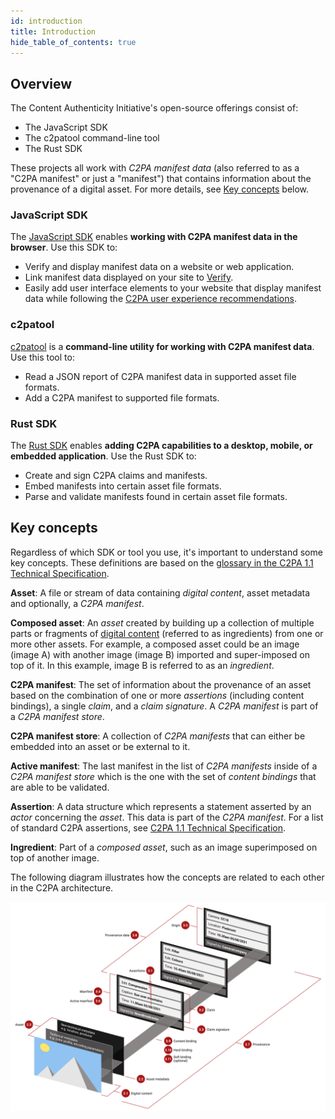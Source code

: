 ```yaml
---
id: introduction
title: Introduction
hide_table_of_contents: true
---
```


## Overview

The Content Authenticity Initiative's open-source offerings consist of:

- The JavaScript SDK
- The c2patool command-line tool
- The Rust SDK

These projects all work with _C2PA manifest data_ (also referred to as a "C2PA manifest" or just a "manifest") that contains information about the provenance of a digital asset. For more details, see [Key concepts](#key-concepts) below.

### JavaScript SDK

The [JavaScript SDK](js-sdk/getting-started/overview) enables **working with C2PA manifest data in the browser**. Use this SDK to:

- Verify and display manifest data on a website or web application.
- Link manifest data displayed on your site to [Verify](https://verify.contentauthenticity.org/).
- Easily add user interface elements to your website that display manifest data while following the [C2PA user experience recommendations](https://c2pa.org/specifications/specifications/1.0/ux/UX_Recommendations.html).

### c2patool

[c2patool](c2patool) is a **command-line utility for working with C2PA manifest data**. Use this tool to:

- Read a JSON report of C2PA manifest data in supported asset file formats.
- Add a C2PA manifest to supported file formats.

### Rust SDK

The [Rust SDK](rust-sdk) enables **adding C2PA capabilities to a desktop, mobile, or embedded application**. Use the Rust SDK to:

- Create and sign C2PA claims and manifests.
- Embed manifests into certain asset file formats.
- Parse and validate manifests found in certain asset file formats.

## Key concepts

Regardless of which SDK or tool you use, it's important to understand some key concepts. These definitions are based on the [glossary in the C2PA 1.1 Technical Specification](https://c2pa.org/specifications/specifications/1.1/specs/C2PA_Specification.html#_glossary).

**Asset**: A file or stream of data containing _digital content_, asset metadata and optionally, a _C2PA manifest_.

**Composed asset**: An _asset_ created by building up a collection of multiple parts or fragments of [digital content](https://c2pa.org/specifications/specifications/1.1/specs/C2PA_Specification.html#_digital_content) (referred to as ingredients) from one or more other assets. For example, a composed asset could be an image (image A) with another image (image B) imported and super-imposed on top of it. In this example, image B is referred to as an _ingredient_.

**C2PA manifest**: The set of information about the provenance of an asset based on the combination of one or more _assertions_ (including content bindings), a single _claim_, and a _claim signature_. A _C2PA manifest_ is part of a _C2PA manifest store_.

**C2PA manifest store**: A collection of _C2PA manifests_ that can either be embedded into an asset or be external to it.

**Active manifest**: The last manifest in the list of _C2PA manifests_ inside of a _C2PA manifest store_ which is the one with the set of _content bindings_ that are able to be validated.

**Assertion**: A data structure which represents a statement asserted by an _actor_ concerning the _asset_. This data is part of the _C2PA manifest_. For a list of standard C2PA assertions, see [C2PA 1.1 Technical Specification](https://c2pa.org/specifications/specifications/1.1/specs/C2PA_Specification.html#_c2pa_standard_assertions).

**Ingredient**: Part of a _composed asset_, such as an image superimposed on top of another image.

The following diagram illustrates how the concepts are related to each other in the C2PA architecture.

![C2PA architecture and concepts diagram](../static/img/c2pa_visualglossary.png)
